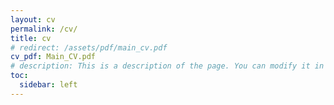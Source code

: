 ```yaml
---
layout: cv
permalink: /cv/
title: cv
# redirect: /assets/pdf/main_cv.pdf
cv_pdf: Main_CV.pdf
# description: This is a description of the page. You can modify it in 'pages/_cv.md'. You can also change or remove the top pdf download button.
toc:
  sidebar: left
---
```

